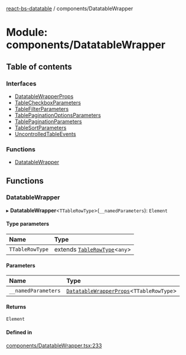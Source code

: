 [react-bs-datatable](../README.md) / components/DatatableWrapper

# Module: components/DatatableWrapper

## Table of contents

### Interfaces

- [DatatableWrapperProps](../interfaces/components_DatatableWrapper.DatatableWrapperProps.md)
- [TableCheckboxParameters](../interfaces/components_DatatableWrapper.TableCheckboxParameters.md)
- [TableFilterParameters](../interfaces/components_DatatableWrapper.TableFilterParameters.md)
- [TablePaginationOptionsParameters](../interfaces/components_DatatableWrapper.TablePaginationOptionsParameters.md)
- [TablePaginationParameters](../interfaces/components_DatatableWrapper.TablePaginationParameters.md)
- [TableSortParameters](../interfaces/components_DatatableWrapper.TableSortParameters.md)
- [UncontrolledTableEvents](../interfaces/components_DatatableWrapper.UncontrolledTableEvents.md)

### Functions

- [DatatableWrapper](components_DatatableWrapper.md#datatablewrapper)

## Functions

### DatatableWrapper

▸ **DatatableWrapper**<`TTableRowType`\>(`__namedParameters`): `Element`

#### Type parameters

| Name | Type |
| :------ | :------ |
| `TTableRowType` | extends [`TableRowType`](helpers_types.md#tablerowtype)<`any`\> |

#### Parameters

| Name | Type |
| :------ | :------ |
| `__namedParameters` | [`DatatableWrapperProps`](../interfaces/components_DatatableWrapper.DatatableWrapperProps.md)<`TTableRowType`\> |

#### Returns

`Element`

#### Defined in

[components/DatatableWrapper.tsx:233](https://github.com/imballinst/react-bs-datatable/blob/ed76c0b/src/components/DatatableWrapper.tsx#L233)
